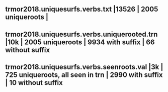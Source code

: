 ## trmor2018.uniquesurfs.verbs.txt              |13526 | 2005 uniqueroots                        |
## trmor2018.uniquesurfs.verbs.uniquerooted.trn |10k   | 2005 uniqueroots                        | 9934 with suffix |  66 without suffix
## trmor2018.uniquesurfs.verbs.seenroots.val    |3k    | 725  uniqueroots, all seen in trn       | 2990 with suffix  | 10 without suffix